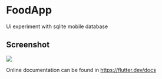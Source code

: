 # FoodApp
Ui experiment with sqlite mobile database

## Screenshot



![](https://imgur.com/4HiA58e.png)




Online documentation can be found in https://flutter.dev/docs
